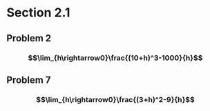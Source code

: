 # Section 2.1
## Problem 2
### $$\lim_{h\rightarrow0}\frac{(10+h)^3-1000}{h}$$
## Problem 7
### $$\lim_{h\rightarrow0}\frac{(3+h)^2-9}{h}$$
